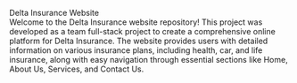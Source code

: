 Delta Insurance Website
<br>
Welcome to the Delta Insurance website repository! This project was developed as a team full-stack project to create a comprehensive online platform for Delta Insurance. The website provides users with detailed information on various insurance plans, including health, car, and life insurance, along with easy navigation through essential sections like Home, About Us, Services, and Contact Us.
